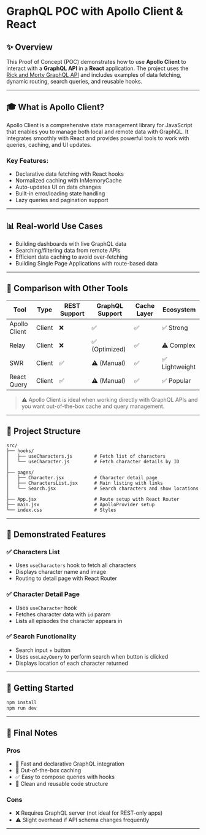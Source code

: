# GraphQL POC with Apollo Client & React

## ✨ Overview

This Proof of Concept (POC) demonstrates how to use **Apollo Client** to interact with a **GraphQL API** in a **React** application. The project uses the [Rick and Morty GraphQL API](https://rickandmortyapi.com/graphql) and includes examples of data fetching, dynamic routing, search queries, and reusable hooks.

---

## 🎓 What is Apollo Client?

Apollo Client is a comprehensive state management library for JavaScript that enables you to manage both local and remote data with GraphQL. It integrates smoothly with React and provides powerful tools to work with queries, caching, and UI updates.

### Key Features:

- Declarative data fetching with React hooks
- Normalized caching with InMemoryCache
- Auto-updates UI on data changes
- Built-in error/loading state handling
- Lazy queries and pagination support

---

## 📊 Real-world Use Cases

- Building dashboards with live GraphQL data
- Searching/filtering data from remote APIs
- Efficient data caching to avoid over-fetching
- Building Single Page Applications with route-based data

---

## 🔄 Comparison with Other Tools

| Tool          | Type   | REST Support | GraphQL Support | Cache Layer | Ecosystem      |
| ------------- | ------ | ------------ | --------------- | ----------- | -------------- |
| Apollo Client | Client | ❌           | ✅              | ✅          | ✅ Strong      |
| Relay         | Client | ❌           | ✅ (Optimized)  | ✅          | ⚠️ Complex     |
| SWR           | Client | ✅           | ⚠️ (Manual)     | ✅          | ✅ Lightweight |
| React Query   | Client | ✅           | ⚠️ (Manual)     | ✅          | ✅ Popular     |

> ⚠️ Apollo Client is ideal when working directly with GraphQL APIs and you want out-of-the-box cache and query management.

---

## 📂 Project Structure

```
src/
├── hooks/
│   ├── useCharacters.js        # Fetch list of characters
│   └── useCharacter.js         # Fetch character details by ID
│
├── pages/
│   ├── Character.jsx           # Character detail page
│   ├── CharactersList.jsx      # Main listing with links
│   └── Search.jsx              # Search characters and show locations
│
├── App.jsx                     # Route setup with React Router
├── main.jsx                    # ApolloProvider setup
└── index.css                   # Styles
```

---

## 🚀 Demonstrated Features

### ✅ Characters List

- Uses `useCharacters` hook to fetch all characters
- Displays character name and image
- Routing to detail page with React Router

### ✅ Character Detail Page

- Uses `useCharacter` hook
- Fetches character data with `id` param
- Lists all episodes the character appears in

### ✅ Search Functionality

- Search input + button
- Uses `useLazyQuery` to perform search when button is clicked
- Displays location of each character returned

---

## 🔄 Getting Started

```bash
npm install
npm run dev
```

---

## 📃 Final Notes

### Pros

- 🚀 Fast and declarative GraphQL integration
- 🔄 Out-of-the-box caching
- ✅ Easy to compose queries with hooks
- 🧠 Clean and reusable code structure

### Cons

- ❌ Requires GraphQL server (not ideal for REST-only apps)
- ⚠️ Slight overhead if API schema changes frequently

---

